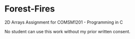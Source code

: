 # Forest-Fires
2D Arrays Assignment for COMSM1201 - Programming in C

No student can use this work without my prior written consent.
